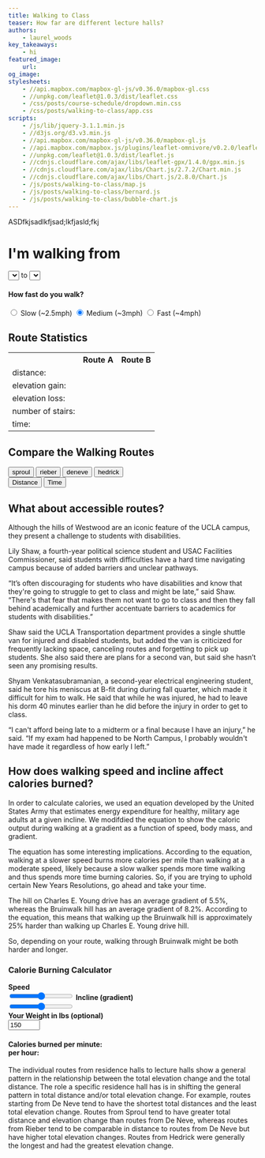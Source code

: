 ```yaml
---
title: Walking to Class
teaser: How far are different lecture halls?
authors:
    - laurel_woods
key_takeaways:
    - hi
featured_image:
    url:
og_image:
stylesheets:
    - //api.mapbox.com/mapbox-gl-js/v0.36.0/mapbox-gl.css
    - //unpkg.com/leaflet@1.0.3/dist/leaflet.css
    - /css/posts/course-schedule/dropdown.min.css
    - /css/posts/walking-to-class/app.css
scripts:
    - /js/lib/jquery-3.1.1.min.js
    - //d3js.org/d3.v3.min.js
    - //api.mapbox.com/mapbox-gl-js/v0.36.0/mapbox-gl.js
    - //api.mapbox.com/mapbox.js/plugins/leaflet-omnivore/v0.2.0/leaflet-omnivore.min.js
    - //unpkg.com/leaflet@1.0.3/dist/leaflet.js
    - //cdnjs.cloudflare.com/ajax/libs/leaflet-gpx/1.4.0/gpx.min.js
    - //cdnjs.cloudflare.com/ajax/libs/Chart.js/2.7.2/Chart.min.js
    - //cdnjs.cloudflare.com/ajax/libs/Chart.js/2.8.0/Chart.js
    - /js/posts/walking-to-class/map.js
    - /js/posts/walking-to-class/bernard.js
    - /js/posts/walking-to-class/bubble-chart.js
---
```


ASDfkjsadlkfjsad;lkfjasld;fkj

<div id='choices'>

<div id="dropdowns">
        <h1>I'm walking from </h1>
        <select class="ui search selection dropdown" id="start_location"></select>
        <span> to </span>
        <select class="ui search selection dropdown" id="end_location"></select>
</div>

<div>
<h4>How fast do you walk?</h4>
<div class="btn-group" data-toggle="buttons">
    <input type="radio" id="slow" name="speed" value="24">
    <label class="btn" for="slow">Slow (~2.5mph)</label>
    <input type="radio" id="medium" name="speed" value="20" checked>
    <label class="btn" for="medium">Medium (~3mph)</label>
    <input type="radio" id="fast" name="speed" value="15">
    <label class="btn" for="fast">Fast (~4mph)</label>
</div>
</div>

</div>

<div id='topholder'>
<div id="mapid"></div>
<div id="stats">
    <h2>Route Statistics</h2>
    <table id="stats_table"> 
        <tr> 
            <th></th>
            <th id="route_A">Route A</th>
            <th id="route_B">Route B</th>
        </tr>
        <tr>
            <td class="header_cell">distance:</td>
            <td id="dist_A"></td>
            <td id="dist_B"></td>
        </tr>
        <tr> 
            <td class="header_cell">elevation gain:</td>
            <td id="gain_A"></td>
            <td id="gain_B"></td>
        </tr>
        <tr> 
            <td class="header_cell">elevation loss:</td>
            <td id="loss_A"></td>
            <td id="loss_B"></td>
        </tr>
        <tr> 
            <td class="header_cell">number of stairs:</td>
            <td id="stairs_A"></td>
            <td id="stairs_B"></td>
        </tr>
        <tr> 
            <td class="header_cell">time:</td>
            <td id="time_A"></td>
            <td id="time_B"></td>
        </tr>
    </table>
      <div class="chart_container">
        <canvas id="chartA"></canvas>  
      </div>
</div>
</div>

<div>
<h2>Compare the Walking Routes</h2>
<div class='chartcont'>
<div id='comparebuttons'>
<div id='start'>
<button value='0' class='selected'>sproul</button>
<button value='10'>rieber</button>
<button value='20'>deneve</button>
<button value='30'>hedrick</button>
</div>
<div id='compare'>
<button value='0' class='selected'>Distance</button>
<button value='1'>Time</button>
</div>
</div>

<div id='chart0'>
<canvas id="chart" style='height: 80vh;'></canvas>
</div>
</div>
</div>


<h2>What about accessible routes?</h2>

<p>Although the hills of Westwood are an iconic feature of the UCLA campus, they present a challenge to students with disabilities.</p>

<p>Lily Shaw, a fourth-year political science student and USAC Facilities Commissioner, said students with difficulties have a hard time navigating campus because of added barriers and unclear pathways. </p>

<p>“It’s often discouraging for students who have disabilities and know that they're going to struggle to get to class and might be late,” said Shaw. “There's that fear that makes them not want to go to class and then they fall behind academically and further accentuate barriers to academics for students with disabilities.”</p>

<p>Shaw said the UCLA Transportation department provides a single shuttle van for injured and disabled students, but added the van is criticized for frequently lacking space, canceling routes and forgetting to pick up students. She also said there are plans for a second van, but said she hasn’t seen any promising results.</p>

<p>Shyam Venkatasubramanian, a second-year electrical engineering student, said he tore his meniscus at B-fit during during fall quarter, which made it difficult for him to walk. He said that while he was injured, he had to leave his dorm 40 minutes earlier than he did before the injury in order to get to class.</p>

<p>“I can't afford being late to a midterm or a final because I have an injury,” he said. “If my exam had happened to be North Campus, I probably wouldn't have made it regardless of how early I left.”</p>


<h2>How does walking speed and incline affect calories burned?</h2>

<p>In order to calculate calories, we used an equation developed by the United States Army that estimates energy expenditure for healthy, military age adults at a given incline. We modifdied the equation to show the caloric output during walking at a gradient as a function of speed, body mass, and gradient. </p>

<p>The equation has some interesting implications. According to the equation, walking at a slower speed burns more calories per mile than walking at a moderate speed, likely because a slow walker spends more time walking and thus spends more time burning calories. So, if you are trying to uphold certain New Years Resolutions, go ahead and take your time. </p>

<p>The hill on Charles E. Young drive has an average gradient of 5.5%, whereas the Bruinwalk hill has an average gradient of 8.2%. According to the equation, this means that walking up the Bruinwalk hill is approximately 25% harder than walking up Charles E. Young drive hill. </p>

<p>So, depending on your route, walking through Bruinwalk might be both harder and longer.</p>


<h3>Calorie Burning Calculator</h3>

<div id='interactive'>

<div class='chartholder'>
<div class='chartcont0'>
<canvas id='speedchart' style='height: 70vh'></canvas>
</div>
</div>

<div id='sliderholder'>
<div id='top'>
<div id='sliders'>
<b>Speed</b>
<div id='speedvalue'></div>
<input class='slider' id='speedslider' type="range" min=".90" max="1.80" value="1.35" step='0.05'>
<b>Incline (gradient)</b>
<div id='inclinevalue'></div>
<input class='slider' id='inclineslider' type="range" min="-10" max="10" value="0" step='.5'>
</div>
<div id='wait'>
<div><b>Your Weight in lbs (optional)</b></div>
<input id='weight' type='number' min='0' max='500' value='150'>
</div>
</div>
<div id='cals'>
<h4>Calories burned per minute:&nbsp;&nbsp;&nbsp;&nbsp;&nbsp;<span id='calories'></span><br>per hour: <span id='calories2'></span></h4>
</div>
</div>

</div>

<div id='bubblewrap0'>
<div id='bubblewrap1'>
<canvas id="bubble-chart"></canvas>
</div>
</div>

<div>
<p>The individual routes from residence halls to lecture halls show a general pattern in the relationship between the total elevation change and the total distance. The role a specific residence hall has is in shifting the general pattern in total distance and/or total elevation change. For example, routes starting from De Neve tend to have the shortest total distances and the least total elevation change. Routes from Sproul tend to have greater total distance and elevation change than routes from De Neve, whereas routes from Rieber tend to be comparable in distance to routes from De Neve but have higher total elevation changes. Routes from Hedrick were generally the longest and had the greatest elevation change.</p>
</div>
